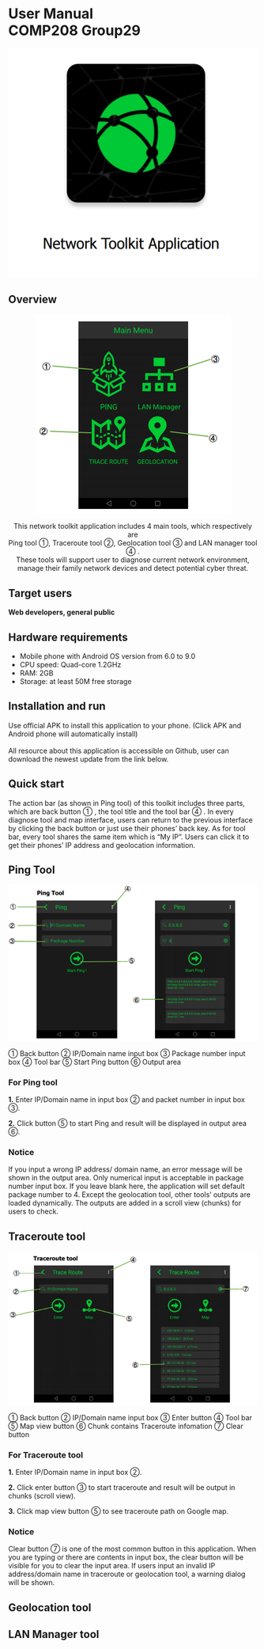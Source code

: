 # User Manual<br>COMP208 Group29

<div align=center><img src = "https://github.com/Weihao-Jin/readme_pictures/blob/master/app.png"></div>

## Overview
<div align=center><img src = "https://github.com/Weihao-Jin/readme_pictures/blob/master/main_menu.png"></div>

<p align="center">
This network toolkit application includes 4 main tools, which respectively are<br>
Ping tool ①, Traceroute tool ②, Geolocation tool ③ and LAN manager tool ④ .<br>
These tools will support user to diagnose current network environment,<br>
manage their family network devices and detect potential cyber threat.<br>
</p>

## Target users
**Web developers, general public**

## Hardware requirements
* Mobile phone with Android OS version from 6.0 to 9.0
* CPU speed: Quad-core 1.2GHz
* RAM: 2GB
* Storage: at least 50M free storage

## Installation and run
Use official APK to install this application to your phone. (Click APK and Android
phone will automatically install)
<br><br>
All resource about this application is accessible on Github, user can download
the newest update from the link below.

## Quick start
The action bar (as shown in Ping tool) of this toolkit includes three parts, which
are back button ① , the tool title and the tool bar ④ . In every diagnose tool
and map interface, users can return to the previous interface by clicking the
back button or just use their phones’ back key. As for tool bar, every tool shares
the same item which is “My IP”. Users can click it to get their phones’ IP address
and geolocation information.

## Ping Tool
<div align=center><img src = "https://github.com/Weihao-Jin/readme_pictures/blob/master/ping_tool.png"></div>

① Back button ② IP/Domain name input box ③ Package number input box
④ Tool bar    ⑤ Start Ping button ⑥ Output area

### For Ping tool

**1.** Enter IP/Domain name in input box ② and packet number in input box ③.

**2.** Click button ⑤ to start Ping and result will be displayed in output area ⑥.

### Notice
If you input a wrong IP address/ domain name, an error message will be shown in the output area. Only numerical input is acceptable in package number input box. If you leave blank here, the application will set default package number to 4. Except the geolocation tool, other tools’ outputs are loaded dynamically. The outputs are added in a scroll view (chunks) for users to check.

## Traceroute tool
<div align=center><img src = "https://github.com/Weihao-Jin/readme_pictures/blob/master/traceroute_tool.png"></div>

① Back button ② IP/Domain name input box ③ Enter button ④ Tool bar 
⑤ Map view button  ⑥ Chunk contains Traceroute infomation ⑦ Clear button

### For Traceroute tool

**1.** Enter IP/Domain name in input box ②.

**2.** Click enter button ③ to start traceroute and result will be output in chunks (scroll view).

**3.** Click map view button ⑤ to see traceroute path on Google map.

### Notice
Clear button ⑦ is one of the most common button in this application. When you are typing or there are contents in input box, the clear button will be visible for you to clear the input area. If users input an invalid IP address/domain name in traceroute or geolocation tool, a warning dialog will be shown.

## Geolocation tool
## LAN Manager tool

